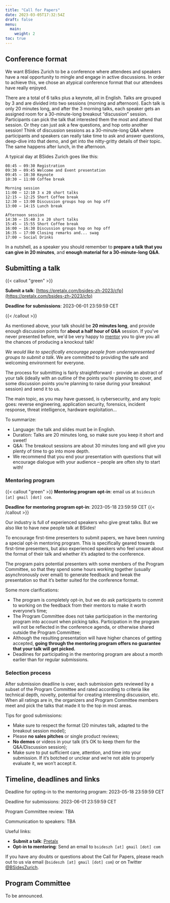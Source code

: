 ```yaml
---
title: "Call for Papers"
date: 2023-03-05T17:32:54Z
draft: false
menu:
  main:
    weight: 2
toc: true
---
```


## Conference format

We want BSides Zurich to be a conference where attendees and speakers have a
real opportunity to mingle and engage in active discussions. In order to achieve
this, we chose an atypical conference format that our attendees have really
enjoyed.

There are a total of 6 talks plus a keynote, all in English. Talks are grouped
by 3 and are divided into two sessions (morning and afternoon). Each talk is
only 20 minutes long, and after the 3 morning talks, each speaker gets an
assigned room for a 30-minute-long breakout “discussion” session. Participants
can pick the talk that interested them the most and attend that session. Or they
can just ask a few questions, and hop onto another session! Think of discussion
sessions as a 30-minute-long Q&A where participants and speakers can really take
time to ask and answer questions, deep-dive into that demo, and get into the
nitty-gritty details of their topic. The same happens after lunch, in the
afternoon.

A typical day at BSides Zurich goes like this:

```
08:45 – 09:30 Registration
09:30 – 09:45 Welcome and Event presentation
09:45 – 10:30 Keynote
10:30 – 11:00 Coffee break

Morning session
11:00 – 12:10 3 x 20 short talks
12:15 – 12:25 Short Coffee break
12:30 – 13:00 Discussion groups hop on hop off
13:00 – 14:15 Lunch break

Afternoon session
14:30 – 15:40 3 x 20 short talks
15:45 – 15:55 Short Coffee break
16:00 – 16:30 Discussion groups hop on hop off
16:35 – 17:00 Closing remarks and... swag
17:00 – Social Drinks
```

In a nutshell, as a speaker you should remember to **prepare a talk that you can
give in 20 minutes**, and **enough material for a 30-minute-long Q&A**.

## Submitting a talk

{{< callout "green" >}}

**Submit a talk**:
[https://pretalx.com/bsides-zh-2023/cfp](https://pretalx.com/bsides-zh-2023/cfp)

**Deadline for submissions**: 2023-06-01 23:59:59 CET

{{< /callout >}}

As mentioned above, your talk should be **20 minutes long**, and provide enough
discussion points for **about a half hour of Q&A** session. If you've never
presented before, we'd be very happy to [mentor](#mentoring-program) you to give
you all the chances of producing a knockout talk!

_We would like to specifically encourage people from underrepresented groups to
submit a talk_. We are committed to providing the safe and welcoming environment
for everyone.

The process for submitting is fairly straightforward - provide an abstract of
your talk (ideally with an outline of the points you’re planning to cover, and
some discussion points you’re planning to raise during your breakout session)
and send it to us.

The main topic, as you may have guessed, is cybersecurity, and any topic goes:
reverse engineering, application security, forensics, incident response, threat
intelligence, hardware exploitation…

To summarize:

- Language: the talk and slides must be in English.
- Duration: Talks are 20 minutes long, so make sure you keep it short and sweet!
- Q&A: The breakout sessions are about 30 minutes long and will give you plenty
  of time to go into more depth.
- We recommend that you end your presentation with questions that will encourage
  dialogue with your audience – people are often shy to start with!

### Mentoring program

{{< callout "green" >}} **Mentoring program opt-in**: email us at
`bsideszh [at] gmail [dot] com`.

**Deadline for mentoring program opt-in**: 2023-05-18 23:59:59 CET
{{< /callout >}}

Our industry is full of experienced speakers who give great talks. But we also
like to have new people talk at BSides!

To encourage first-time presenters to submit papers, we have been running a
special opt-in mentoring program. This is specifically geared towards first-time
presenters, but also experienced speakers who feel unsure about the format of
their talk and whether it’s adapted to the conference.

The program pairs potential presenters with some members of the Program
Committee, so that they spend some hours working together (usually
asynchronously over email) to generate feedback and tweak the presentation so
that it’s better suited for the conference format.

Some more clarifications:

- The program is completely opt-in, but we do ask participants to commit to
  working on the feedback from their mentors to make it worth everyone’s time;
- The Program Committee does not take participation in the mentoring program
  into account when picking talks. Participation in the program will not be
  reflected in the conference agenda, or otherwise shared outside the Program
  Committee;
- Although the resulting presentation will have higher chances of getting
  accepted, **going through the mentoring program offers no guarantee that your
  talk will get picked.**
- Deadlines for participating in the mentoring program are about a month earlier
  than for regular submissions.

### Selection process

After submission deadline is over, each submission gets reviewed by a subset of
the Program Committee and rated according to criteria like technical depth,
novelty, potential for creating interesting discussion, etc. When all ratings
are in, the organizers and Program Committee members meet and pick the talks
that made it to the top in most areas.

Tips for good submissions:

- Make sure to respect the format (20 minutes talk, adapted to the breakout
  session model);
- Please **no sales pitches** or single product reviews;
- **No demos** or videos in your talk (it’s OK to keep them for the
  Q&A/Discussion session);
- Make sure to put sufficient care, attention, and time into your submission. If
  it’s botched or unclear and we’re not able to properly evaluate it, we won’t
  accept it.

<!-- TODO: COMMUNICATION TO SPEAKERS DATE -->

## Timeline, deadlines and links

Deadline for opting-in to the mentoring program: 2023-05-18 23:59:59 CET

Deadline for submissions: 2023-06-01 23:59:59 CET

Program Committee review: TBA

Communication to speakers: TBA

Useful links:

- **Submit a talk**: [Pretalx](https://pretalx.com/bsides-zh-2023/cfp)
- **Opt-in to mentoring**: Send an email to `bsideszh [at] gmail [dot] com`

If you have any doubts or questions about the Call for Papers, please reach out
to us via email (`bsideszh [at] gmail [dot] com`) or on Twitter
[@BSidesZurich](https://twitter.com/BSidesZurich).

## Program Committee

To be announced.
